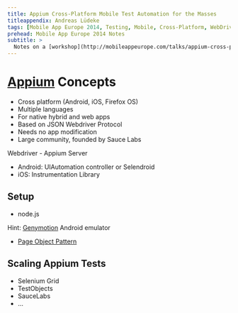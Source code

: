 ```yaml
---
title: Appium Cross-Platform Mobile Test Automation for the Masses
titleappendix: Andreas Lüdeke
tags: [Mobile App Europe 2014, Testing, Mobile, Cross-Platform, WebDriver]
prehead: Mobile App Europe 2014 Notes
subtitle: >
  Notes on a [workshop](http://mobileappeurope.com/talks/appium-cross-platform-mobile-test-automation-masses/) by Andreas Lüdeke (TestObject) 
---
```


# [Appium](http://appium.io/) Concepts
* Cross platform (Android, iOS, Firefox OS)
* Multiple languages
* For native hybrid and web apps
* Based on JSON Webdriver Protocol
* Needs no app modification
* Large community, founded by Sauce Labs

Webdriver - Appium Server
* Android: UIAutomation controller or Selendroid
* iOS: Instrumentation Library

## Setup
* node.js

Hint: [Genymotion](http://www.genymotion.com/) Android emulator

* [Page Object Pattern](http://martinfowler.com/bliki/PageObject.html)

## Scaling Appium Tests
* Selenium Grid
* TestObjects
* SauceLabs
* ...